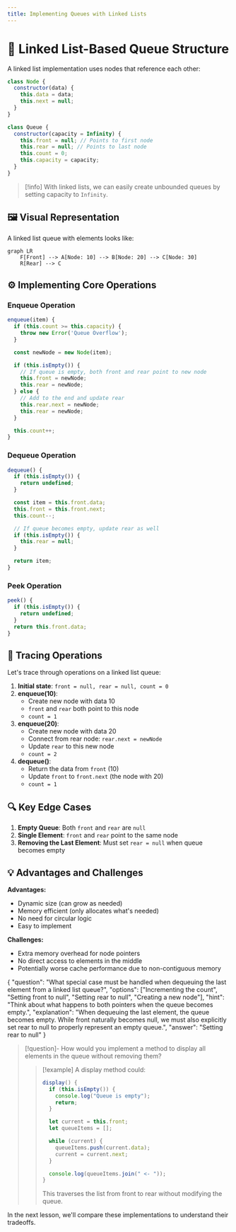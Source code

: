 ```yaml
---
title: Implementing Queues with Linked Lists
---
```


# 🔗 Linked List-Based Queue Structure

A linked list implementation uses nodes that reference each other:

```js
class Node {
  constructor(data) {
    this.data = data;
    this.next = null;
  }
}

class Queue {
  constructor(capacity = Infinity) {
    this.front = null; // Points to first node
    this.rear = null; // Points to last node
    this.count = 0;
    this.capacity = capacity;
  }
}
```

> [!info]
> With linked lists, we can easily create unbounded queues by setting capacity to `Infinity`.

## 🖼️ Visual Representation

A linked list queue with elements looks like:

```mermaid
graph LR
    F[Front] --> A[Node: 10] --> B[Node: 20] --> C[Node: 30]
    R[Rear] --> C
```

## ⚙️ Implementing Core Operations

### Enqueue Operation

```js
enqueue(item) {
  if (this.count >= this.capacity) {
    throw new Error('Queue Overflow');
  }

  const newNode = new Node(item);

  if (this.isEmpty()) {
    // If queue is empty, both front and rear point to new node
    this.front = newNode;
    this.rear = newNode;
  } else {
    // Add to the end and update rear
    this.rear.next = newNode;
    this.rear = newNode;
  }

  this.count++;
}
```

### Dequeue Operation

```js
dequeue() {
  if (this.isEmpty()) {
    return undefined;
  }

  const item = this.front.data;
  this.front = this.front.next;
  this.count--;

  // If queue becomes empty, update rear as well
  if (this.isEmpty()) {
    this.rear = null;
  }

  return item;
}
```

### Peek Operation

```js
peek() {
  if (this.isEmpty()) {
    return undefined;
  }
  return this.front.data;
}
```

## 🎯 Tracing Operations

Let's trace through operations on a linked list queue:

1. **Initial state**: `front = null, rear = null, count = 0`
2. **enqueue(10)**:
   - Create new node with data 10
   - `front` and `rear` both point to this node
   - `count = 1`
3. **enqueue(20)**:
   - Create new node with data 20
   - Connect from rear node: `rear.next = newNode`
   - Update `rear` to this new node
   - `count = 2`
4. **dequeue()**:
   - Return the data from `front` (10)
   - Update `front` to `front.next` (the node with 20)
   - `count = 1`

## 🔍 Key Edge Cases

1. **Empty Queue**: Both `front` and `rear` are `null`
2. **Single Element**: `front` and `rear` point to the same node
3. **Removing the Last Element**: Must set `rear = null` when queue becomes empty

## 💡 Advantages and Challenges

**Advantages:**

- Dynamic size (can grow as needed)
- Memory efficient (only allocates what's needed)
- No need for circular logic
- Easy to implement

**Challenges:**

- Extra memory overhead for node pointers
- No direct access to elements in the middle
- Potentially worse cache performance due to non-contiguous memory

<quiz-question>
{
  "question": "What special case must be handled when dequeuing the last element from a linked list queue?",
  "options": ["Incrementing the count", "Setting front to null", "Setting rear to null", "Creating a new node"],
  "hint": "Think about what happens to both pointers when the queue becomes empty.",
  "explanation": "When dequeuing the last element, the queue becomes empty. While front naturally becomes null, we must also explicitly set rear to null to properly represent an empty queue.",
  "answer": "Setting rear to null"
}
</quiz-question>

> [!question]- How would you implement a method to display all elements in the queue without removing them?
>
> > [!example] A display method could:
> >
> > ```js
> > display() {
> >   if (this.isEmpty()) {
> >     console.log("Queue is empty");
> >     return;
> >   }
> >
> >   let current = this.front;
> >   let queueItems = [];
> >
> >   while (current) {
> >     queueItems.push(current.data);
> >     current = current.next;
> >   }
> >
> >   console.log(queueItems.join(" <- "));
> > }
> > ```
> >
> > This traverses the list from front to rear without modifying the queue.

In the next lesson, we'll compare these implementations to understand their tradeoffs.
